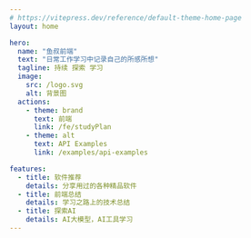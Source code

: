 ```yaml
---
# https://vitepress.dev/reference/default-theme-home-page
layout: home

hero:
  name: "鱼叔前端"
  text: "日常工作学习中记录自己的所感所想"
  tagline: 持续 探索 学习
  image:
    src: /logo.svg
    alt: 背景图
  actions:
    - theme: brand
      text: 前端
      link: /fe/studyPlan
    - theme: alt
      text: API Examples
      link: /examples/api-examples

features:
  - title: 软件推荐
    details: 分享用过的各种精品软件
  - title: 前端总结
    details: 学习之路上的技术总结
  - title: 探索AI
    details: AI大模型，AI工具学习
---
```


